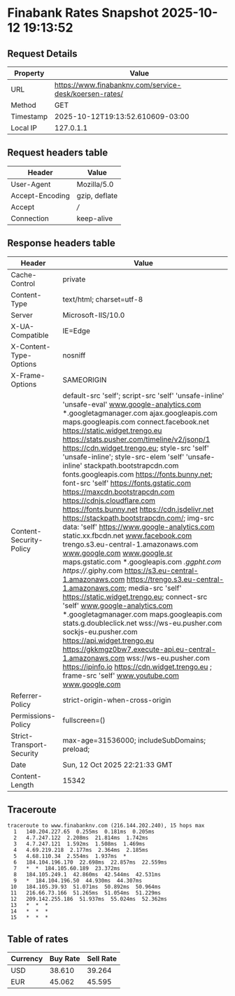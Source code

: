 # Finabank Rates Snapshot 2025-10-12 19:13:52
## Request Details

| Property | Value |
|----------|-------|
| URL | https://www.finabanknv.com/service-desk/koersen-rates/ |
| Method | GET |
| Timestamp | 2025-10-12T19:13:52.610609-03:00 |
| Local IP | 127.0.1.1 |
    
## Request headers table

| Header | Value |
|--------|-------|
| User-Agent | Mozilla/5.0 |
| Accept-Encoding | gzip, deflate |
| Accept | */* |
| Connection | keep-alive |

    
## Response headers table
| Header | Value |
|--------|-------|
| Cache-Control | private |
| Content-Type | text/html; charset=utf-8 |
| Server | Microsoft-IIS/10.0 |
| X-UA-Compatible | IE=Edge |
| X-Content-Type-Options | nosniff |
| X-Frame-Options | SAMEORIGIN |
| Content-Security-Policy | default-src 'self';  script-src 'self' 'unsafe-inline' 'unsafe-eval' www.google-analytics.com *.googletagmanager.com ajax.googleapis.com maps.googleapis.com connect.facebook.net https://static.widget.trengo.eu https://stats.pusher.com/timeline/v2/jsonp/1 https://cdn.widget.trengo.eu; style-src 'self'  'unsafe-inline'; style-src-elem 'self' 'unsafe-inline' stackpath.bootstrapcdn.com fonts.googleapis.com https://fonts.bunny.net;  font-src 'self' https://fonts.gstatic.com https://maxcdn.bootstrapcdn.com https://cdnjs.cloudflare.com https://fonts.bunny.net https://cdn.jsdelivr.net https://stackpath.bootstrapcdn.com/;  img-src data:  'self' https://www.google-analytics.com static.xx.fbcdn.net www.facebook.com trengo.s3.eu-central-1.amazonaws.com www.google.com www.google.sr maps.gstatic.com *.googleapis.com *.ggpht.com https://*.giphy.com https://s3.eu-central-1.amazonaws.com https://trengo.s3.eu-central-1.amazonaws.com; media-src 'self' https://static.widget.trengo.eu;  connect-src 'self' www.google-analytics.com *.googletagmanager.com maps.googleapis.com stats.g.doubleclick.net wss://ws-eu.pusher.com sockjs-eu.pusher.com https://api.widget.trengo.eu https://gkkmgz0bw7.execute-api.eu-central-1.amazonaws.com wss://ws-eu.pusher.com https://ipinfo.io https://cdn.widget.trengo.eu ;  frame-src 'self' www.youtube.com www.google.com |
| Referrer-Policy | strict-origin-when-cross-origin |
| Permissions-Policy | fullscreen=() |
| Strict-Transport-Security | max-age=31536000; includeSubDomains; preload; |
| Date | Sun, 12 Oct 2025 22:21:33 GMT |
| Content-Length | 15342 |

## Traceroute 

```
traceroute to www.finabanknv.com (216.144.202.240), 15 hops max
  1   140.204.227.65  0.255ms  0.181ms  0.205ms 
  2   4.7.247.122  2.208ms  21.814ms  1.742ms 
  3   4.7.247.121  1.592ms  1.508ms  1.469ms 
  4   4.69.219.218  2.177ms  2.364ms  2.185ms 
  5   4.68.110.34  2.554ms  1.937ms  * 
  6   184.104.196.170  22.698ms  22.857ms  22.559ms 
  7   *  *  184.105.60.189  23.372ms 
  8   184.105.249.1  42.860ms  42.544ms  42.531ms 
  9   *  184.104.196.50  44.930ms  44.307ms 
 10   184.105.39.93  51.071ms  50.892ms  50.964ms 
 11   216.66.73.166  51.265ms  51.054ms  51.229ms 
 12   209.142.255.186  51.937ms  55.024ms  52.362ms 
 13   *  *  * 
 14   *  *  * 
 15   *  *  * 

```


## Table of rates

| Currency | Buy Rate | Sell Rate |
|----------|----------|-----------|
| USD | 38.610 | 39.264 |
| EUR | 45.062 | 45.595 |
